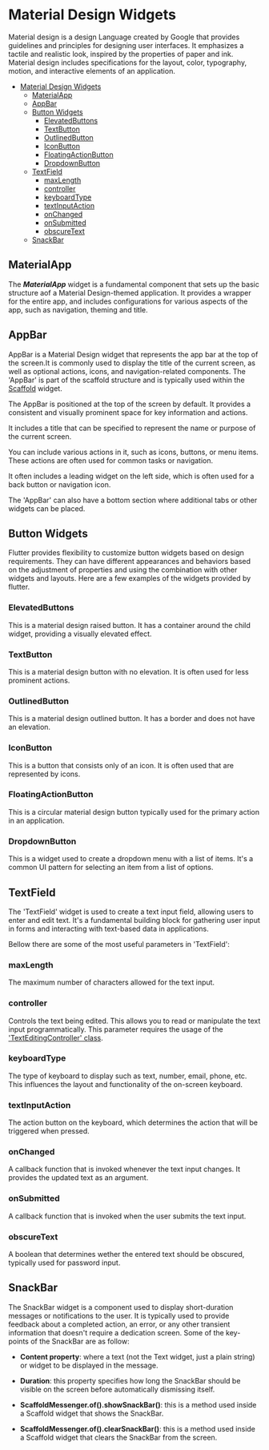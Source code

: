# Material Design Widgets

Material design is a design Language created by Google that provides guidelines and principles for designing user interfaces. It emphasizes a tactile and realistic look, inspired by the properties of paper and ink. Material design includes specifications for the layout, color, typography, motion, and interactive elements of an application.

- [Material Design Widgets](#material-design-widgets)
  - [MaterialApp](#materialapp)
  - [AppBar](#appbar)
  - [Button Widgets](#button-widgets)
    - [ElevatedButtons](#elevatedbuttons)
    - [TextButton](#textbutton)
    - [OutlinedButton](#outlinedbutton)
    - [IconButton](#iconbutton)
    - [FloatingActionButton](#floatingactionbutton)
    - [DropdownButton](#dropdownbutton)
  - [TextField](#textfield)
    - [maxLength](#maxlength)
    - [controller](#controller)
    - [keyboardType](#keyboardtype)
    - [textInputAction](#textinputaction)
    - [onChanged](#onchanged)
    - [onSubmitted](#onsubmitted)
    - [obscureText](#obscuretext)
  - [SnackBar](#snackbar)

## MaterialApp

The ***MaterialApp*** widget is a fundamental component that sets up the basic structure aof a Material Design-themed application. It provides a wrapper for the entire app, and includes configurations for various aspects of the app, such as navigation, theming and title.

## AppBar

AppBar is a Material Design widget that represents the app bar at the top of the screen.It is commonly used to display the title of the current screen, as well as optional actions, icons, and navigation-related components. The 'AppBar' is part of the scaffold structure and is typically used within the [Scaffold](structural_layout.md#scaffold) widget.

The AppBar is positioned at the top of the screen by default. It provides a consistent and visually prominent space for key information and actions. 

It includes a title that can be specified to represent the name or purpose of the current screen.

You can include various actions in it, such as icons, buttons, or menu items. These actions are often used for common tasks or navigation.

It often includes a leading widget on the left side, which is often used for a back button or navigation icon.

The 'AppBar' can also have a bottom section where additional tabs or other widgets can be placed.

## Button Widgets

Flutter provides flexibility to customize button widgets based on design requirements. They can have different appearances and behaviors based on the adjustment of properties and using the combination with other widgets and layouts. Here are a few examples of the widgets provided by flutter.

### ElevatedButtons

This is a material design raised button. It has a container around the child widget, providing a visually elevated effect.

### TextButton

This is a material design button with no elevation. It is often used for less prominent actions.

### OutlinedButton

This is a material design outlined button. It has a border and does not have an elevation.

### IconButton

This is a button that consists only of an icon. It is often used that are represented by icons.

### FloatingActionButton

This is a circular material design button typically used for the primary action in an application.

### DropdownButton

This is a widget used to create a dropdown menu with a list of items. It's a common UI pattern for selecting an item from a list of options.

## TextField

The 'TextField' widget is used to create a text input field, allowing users to enter and edit text. It's a fundamental building block for gathering user input in forms and interacting with text-based data in applications.

Bellow there are some of the most useful parameters in 'TextField':

### maxLength

The maximum number of characters allowed for the text input.

### controller

Controls the text being edited. This allows you to read or manipulate the text input programmatically. This parameter requires the usage of the ['TextEditingController' class](../../DART_BASICS/classes.md#texteditingcontroller).

### keyboardType

The type of keyboard to display such as text, number, email, phone, etc. This influences the layout and functionality of the on-screen keyboard.

### textInputAction

The action button on the keyboard, which determines the action that will be triggered when pressed.

### onChanged

A callback function that is invoked whenever the text input changes. It provides the updated text as an argument.

### onSubmitted

A callback function that is invoked when the user submits the text input.

### obscureText

A boolean that determines wether the entered text should be obscured, typically used for password input.

## SnackBar

The SnackBar widget is a component used to display short-duration messages or notifications to the user. It is typically used to provide feedback about a completed action, an error, or any other transient information that doesn't require a dedication screen. Some of the key-points of the SnackBar are as follow:

- **Content property**: where a text (not the Text widget, just a plain string) or widget to be displayed in the message.

- **Duration**: this property specifies how long the SnackBar should be visible on the screen before automatically dismissing itself.

- **ScaffoldMessenger.of().showSnackBar()**: this is a method used inside a Scaffold widget that shows the SnackBar.

- **ScaffoldMessenger.of().clearSnackBar()**: this is a method used inside a Scaffold widget that clears the SnackBar from the screen.
